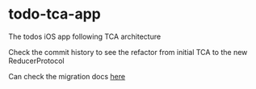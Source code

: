 # todo-tca-app
The todos iOS app following TCA architecture

Check the commit history to see the refactor from initial TCA to the new ReducerProtocol

Can check the migration docs [here](https://pointfreeco.github.io/swift-composable-architecture/main/documentation/composablearchitecture/migratingtothereducerprotocol/)
